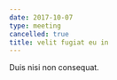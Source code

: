 ```yaml
---
date: 2017-10-07
type: meeting
cancelled: true
title: velit fugiat eu in
---
```

Duis nisi non consequat.